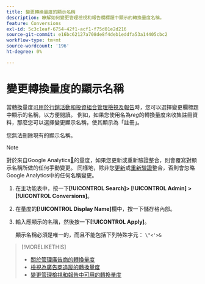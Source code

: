 ```yaml
---
title: 變更轉換量度的顯示名稱
description: 瞭解如何變更管理檢視和報告欄標題中顯示的轉換量度名稱。
feature: Conversions
exl-id: 5c3c1eaf-6754-42f1-acf1-f75d01e2d216
source-git-commit: e16bc62127a708de8f4deb1eddfa53a14405cbc2
workflow-type: tm+mt
source-wordcount: '196'
ht-degree: 0%

---
```


# 變更轉換量度的顯示名稱

當[轉換](/help/search-social-commerce/glossary.md#c-d)量度[可用於行銷活動和投資組合管理檢視及報告](conversion-metric-edit-available.md)時，您可以選擇變更欄標題中顯示的名稱，以方便閱讀。 例如，如果您使用名為&#x200B;*reg*&#x200B;的轉換量度來收集註冊資料，那麼您可以選擇變更顯示名稱，使其顯示為「註冊」。

您無法刪除現有的顯示名稱。

>[!NOTE]
>
>對於來自Google Analytics[&#128279;](/help/search-social-commerce/admin/data-sources/data-source-about.md)的量度，如果您更新或重新驗證整合，則會覆寫對顯示名稱所做的任何手動變更。 同樣地，除非您[更新](/help/search-social-commerce/admin/data-sources/data-source-edit.md)或[重新驗證](/help/search-social-commerce/admin/data-sources/data-source-reauthenticate.md)整合，否則會忽略Google Analytics中的任何名稱變更。

1. 在主功能表中，按一下&#x200B;**[!UICONTROL Search]> [!UICONTROL Admin] >[!UICONTROL Conversions]**。

1. 在量度的&#x200B;**[!UICONTROL Display Name]**&#x200B;欄中，按一下儲存格內部。

1. 輸入應顯示的名稱，然後按一下&#x200B;**[!UICONTROL Apply]**。

   顯示名稱必須是唯一的，而且不能包括下列特殊字元： `\"<'>&`

>[!MORELIKETHIS]
>
>* [關於管理廣告商的轉換量度](conversion-metric-about.md)
>* [檢視為廣告商追蹤的轉換量度](conversion-metric-view-tracked.md)
>* [變更管理檢視和報告中可用的轉換量度](conversion-metric-edit-available.md)
